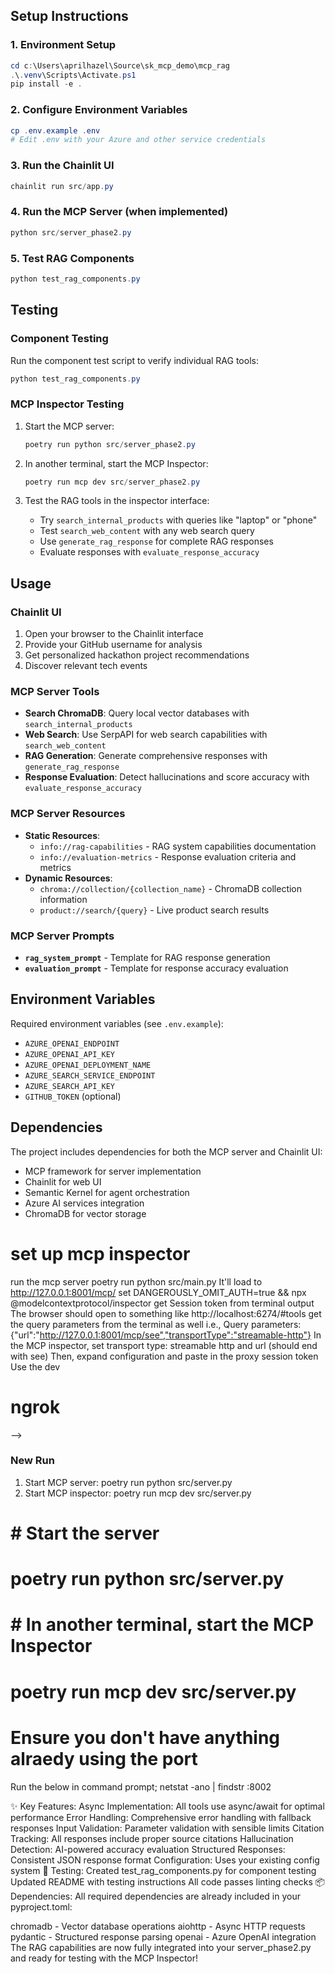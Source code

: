 <!-- # MCP RAG Demo

This project demonstrates a Model Context Protocol (MCP) RAG system with a Chainlit UI featuring multi-agent coordination.

## Features

- **MCP Server**: Generic RAG tooling with ChromaDB and web search capabilities
- **RAG Tools**: Complete implementation of:
  - `search_internal_products` - ChromaDB semantic search for internal product information
  - `search_web_content` - SerpAPI Bing search for external web content  
  - `generate_rag_response` - Combined RAG response generation with both sources
  - `evaluate_response_accuracy` - AI-powered hallucination detection and accuracy scoring
- **Dynamic Resources**: Real-time collection info and product search results
- **Prompts**: Reusable templates for RAG generation and evaluation
- **Chainlit UI**: Interactive web interface with multi-agent system
- **GitHub Integration**: Analyze repositories using MCP GitHub server
- **Azure AI Services**: Integration with Azure OpenAI and Azure AI Search
- **Multi-Agent System**: Coordinated agents for GitHub analysis, hackathon recommendations, and event discovery

<!-- ## Project Structure

```
mcp_rag/
├── pyproject.toml           # Dependencies for both MCP server and Chainlit UI
├── README.md               # This file
├── .env.example           # Environment variables template
├── .chainlit              # Chainlit configuration
├── src/
│   ├── app.py             # Chainlit UI application
│   ├── chainlit.md        # Welcome screen content
│   ├── server.py          # MCP server implementation (to be implemented)
│   ├── event-descriptions.md  # Event data for RAG
│   ├── mcp_config.json    # MCP server configuration
│   ├── images/            # UI images
│   ├── tools/             # MCP tools (to be implemented)
│   ├── models/            # Data models
│   └── utils/
│       └── config.py      # Configuration utilities
├── data/
│   └── chroma_db/         # ChromaDB storage (to be created)
└── tests/                 # Test files
``` -->

## Setup Instructions

### 1. Environment Setup
```powershell
cd c:\Users\aprilhazel\Source\sk_mcp_demo\mcp_rag
.\.venv\Scripts\Activate.ps1
pip install -e .
```

### 2. Configure Environment Variables
```powershell
cp .env.example .env
# Edit .env with your Azure and other service credentials
```

### 3. Run the Chainlit UI
```powershell
chainlit run src/app.py
```

### 4. Run the MCP Server (when implemented)
```powershell
python src/server_phase2.py
```

### 5. Test RAG Components
```powershell
python test_rag_components.py
```

## Testing

### Component Testing
Run the component test script to verify individual RAG tools:
```powershell
python test_rag_components.py
```

### MCP Inspector Testing
1. Start the MCP server:
   ```powershell
   poetry run python src/server_phase2.py
   ```

2. In another terminal, start the MCP Inspector:
   ```powershell
   poetry run mcp dev src/server_phase2.py
   ```

3. Test the RAG tools in the inspector interface:
   - Try `search_internal_products` with queries like "laptop" or "phone" 
   - Test `search_web_content` with any web search query
   - Use `generate_rag_response` for complete RAG responses
   - Evaluate responses with `evaluate_response_accuracy`

## Usage

### Chainlit UI
1. Open your browser to the Chainlit interface
2. Provide your GitHub username for analysis
3. Get personalized hackathon project recommendations
4. Discover relevant tech events

### MCP Server Tools
- **Search ChromaDB**: Query local vector databases with `search_internal_products`
- **Web Search**: Use SerpAPI for web search capabilities with `search_web_content`
- **RAG Generation**: Generate comprehensive responses with `generate_rag_response`
- **Response Evaluation**: Detect hallucinations and score accuracy with `evaluate_response_accuracy`

### MCP Server Resources
- **Static Resources**: 
  - `info://rag-capabilities` - RAG system capabilities documentation
  - `info://evaluation-metrics` - Response evaluation criteria and metrics
- **Dynamic Resources**:
  - `chroma://collection/{collection_name}` - ChromaDB collection information
  - `product://search/{query}` - Live product search results

### MCP Server Prompts
- **`rag_system_prompt`** - Template for RAG response generation
- **`evaluation_prompt`** - Template for response accuracy evaluation

## Environment Variables

Required environment variables (see `.env.example`):
- `AZURE_OPENAI_ENDPOINT`
- `AZURE_OPENAI_API_KEY`
- `AZURE_OPENAI_DEPLOYMENT_NAME`
- `AZURE_SEARCH_SERVICE_ENDPOINT`
- `AZURE_SEARCH_API_KEY`
- `GITHUB_TOKEN` (optional)

## Dependencies

The project includes dependencies for both the MCP server and Chainlit UI:
- MCP framework for server implementation
- Chainlit for web UI
- Semantic Kernel for agent orchestration
- Azure AI services integration
- ChromaDB for vector storage


# set up mcp inspector
run the mcp server poetry run python src/main.py
    It'll load to http://127.0.0.1:8001/mcp/ 
set DANGEROUSLY_OMIT_AUTH=true && npx @modelcontextprotocol/inspector
get Session token from terminal output
The browser should open to something like http://localhost:6274/#tools
    get the query parameters from the terminal as well 
        i.e., Query parameters: {"url":"http://127.0.0.1:8001/mcp/see","transportType":"streamable-http"}
In the MCP inspector, set transport type: streamable http and url (should end with see)
    Then, expand configuration and paste in the proxy session token
Use the dev


# ngrok
 -->



### New Run
1. Start MCP server: poetry run python src/server.py
1. Start MCP inspector: poetry run mcp dev src/server.py

# # Start the server
# poetry run python src/server.py

# # In another terminal, start the MCP Inspector
# poetry run mcp dev src/server.py

# Ensure you don't have anything alraedy using the port
Run the below in command prompt;
netstat -ano | findstr :8002






✨ Key Features:
Async Implementation: All tools use async/await for optimal performance
Error Handling: Comprehensive error handling with fallback responses
Input Validation: Parameter validation with sensible limits
Citation Tracking: All responses include proper source citations
Hallucination Detection: AI-powered accuracy evaluation
Structured Responses: Consistent JSON response format
Configuration: Uses your existing config system
🧪 Testing:
Created test_rag_components.py for component testing
Updated README with testing instructions
All code passes linting checks
📦 Dependencies:
All required dependencies are already included in your pyproject.toml:

chromadb - Vector database operations
aiohttp - Async HTTP requests
pydantic - Structured response parsing
openai - Azure OpenAI integration
The RAG capabilities are now fully integrated into your server_phase2.py and ready for testing with the MCP Inspector!